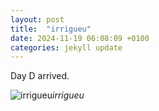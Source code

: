 ```yaml
---
layout: post
title:  "irrigueu"
date: 2024-11-19 06:08:09 +0100
categories: jekyll update
---
```


Day D arrived.


![irrigueu]()*irrigueu*&nbsp;



[jekyll-docs]: https://jekyllrb.com/docs/home
[jekyll-gh]:   https://github.com/jekyll/jekyll
[jekyll-talk]: https://talk.jekyllrb.com/
